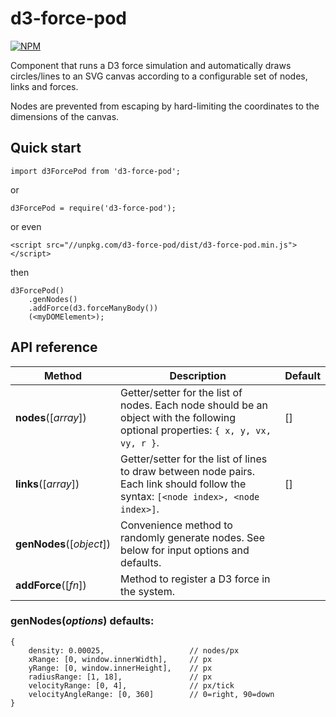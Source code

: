 # d3-force-pod

[![NPM](https://nodei.co/npm/d3-force-pod.png?compact=true)](https://nodei.co/npm/d3-force-pod/)

Component that runs a D3 force simulation and automatically draws circles/lines to an SVG canvas according to a configurable set of nodes, links and forces.

Nodes are prevented from escaping by hard-limiting the coordinates to the dimensions of the canvas.

## Quick start

```
import d3ForcePod from 'd3-force-pod';
```
or
```
d3ForcePod = require('d3-force-pod');
```
or even
```
<script src="//unpkg.com/d3-force-pod/dist/d3-force-pod.min.js"></script>
```
then
```
d3ForcePod()
    .genNodes()
    .addForce(d3.forceManyBody())
    (<myDOMElement>);
```

## API reference

| Method | Description | Default |
| ------------------ | -------------------------------------------------------------------------------------------------------------------------- | ------------- |
| <b>nodes</b>([<i>array</i>]) | Getter/setter for the list of nodes. Each node should be an object with the following optional properties: `{ x, y, vx, vy, r }`. | [] |
| <b>links</b>([<i>array</i>]) | Getter/setter for the list of lines to draw between node pairs. Each link should follow the syntax: `[<node index>, <node index>]`. | [] |
| <b>genNodes</b>([<i>object</i>]) | Convenience method to randomly generate nodes. See below for input options and defaults. ||
| <b>addForce</b>([<i>fn</i>]) | Method to register a D3 force in the system. ||

### genNodes(<i>options</i>) defaults:

```
{
    density: 0.00025,                   // nodes/px
    xRange: [0, window.innerWidth],     // px
    yRange: [0, window.innerHeight],    // px
    radiusRange: [1, 18],               // px
    velocityRange: [0, 4],              // px/tick
    velocityAngleRange: [0, 360]        // 0=right, 90=down
}
```